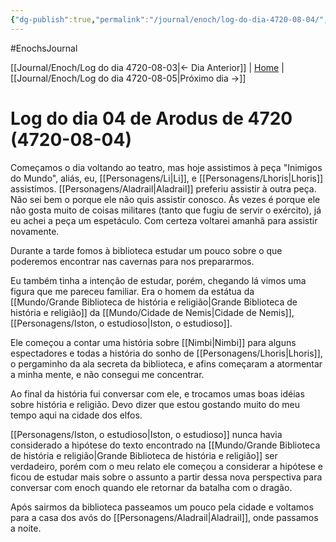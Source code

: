 ```yaml
---
{"dg-publish":true,"permalink":"/journal/enoch/log-do-dia-4720-08-04/","dgHomeLink":true,"dgPassFrontmatter":false}
---
```


#EnochsJournal 

[[Journal/Enoch/Log do dia 4720-08-03|<- Dia Anterior]] | [Home](_index.md) | [[Journal/Enoch/Log do dia 4720-08-05|Próximo dia ->]]

# Log do dia 04 de Arodus de 4720 (4720-08-04)
Começamos o dia voltando ao teatro, mas hoje assistimos à peça "Inimigos do Mundo", aliás, eu, [[Personagens/Li|Li]], e [[Personagens/Lhoris|Lhoris]] assistimos. [[Personagens/Aladrail|Aladrail]] preferiu assistir à outra peça. Não sei bem o porque ele não quis assistir conosco. Ás vezes é porque ele não gosta muito de coisas militares (tanto que fugiu de servir o exército), já eu achei a peça um espetáculo. Com certeza voltarei amanhã para assistir novamente.

Durante a tarde fomos à biblioteca estudar um pouco sobre o que poderemos encontrar nas cavernas para nos prepararmos.

Eu também tinha a intenção de estudar, porém, chegando lá vimos uma figura que me pareceu familiar. Era o homem da estátua da [[Mundo/Grande Biblioteca de história e religião|Grande Biblioteca de história e religião]] da [[Mundo/Cidade de Nemis|Cidade de Nemis]], [[Personagens/Iston, o estudioso|Iston, o estudioso]].

Ele começou a contar uma história sobre [[Nimbi|Nimbi]] para alguns espectadores e todas a história do sonho de [[Personagens/Lhoris|Lhoris]], o pergaminho da ala secreta da biblioteca, e afins começaram a atormentar a minha mente, e não consegui me concentrar.

Ao final da história fui conversar com ele, e trocamos umas boas idéias sobre história e religião. Devo dizer que estou gostando muito do meu tempo aqui na cidade dos elfos.

[[Personagens/Iston, o estudioso|Iston, o estudioso]] nunca havia considerado a hipótese do texto encontrado na [[Mundo/Grande Biblioteca de história e religião|Grande Biblioteca de história e religião]] ser verdadeiro, porém com o meu relato ele começou a considerar a hipótese e ficou de estudar mais sobre o assunto a partir dessa nova perspectiva para conversar com enoch quando ele retornar da batalha com o dragão.

Após sairmos da biblioteca passeamos um pouco pela cidade e voltamos para a casa dos avós do [[Personagens/Aladrail|Aladrail]], onde passamos a noite.
